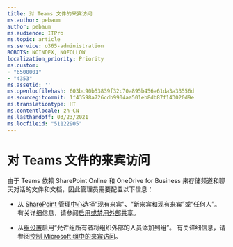 ```yaml
---
title: 对 Teams 文件的来宾访问
ms.author: pebaum
author: pebaum
ms.audience: ITPro
ms.topic: article
ms.service: o365-administration
ROBOTS: NOINDEX, NOFOLLOW
localization_priority: Priority
ms.custom:
- "6500001"
- "4353"
ms.assetid: ''
ms.openlocfilehash: 603bc90b53839f32c70a895b456a61da3a33556d
ms.sourcegitcommit: 1f43598a726cdb9904aa501eb8db87f143020d9e
ms.translationtype: HT
ms.contentlocale: zh-CN
ms.lasthandoff: 03/23/2021
ms.locfileid: "51122905"
---
```

# <a name="guest-access-to-teams-files"></a>对 Teams 文件的来宾访问

由于 Teams 依赖 SharePoint Online 和 OneDrive for Business 来存储频道和聊天对话的文件和文档，因此管理员需要配置以下信息：

- 从 [SharePoint 管理中心](https://admin.microsoft.com/sharepoint?page=sharing&modern=true)选择“现有来宾”、“新来宾和现有来宾”或“任何人”。 有关详细信息，请参阅[启用或禁用外部共享](https://docs.microsoft.com/sharepoint/turn-external-sharing-on-or-off)。

- 从[组设置](https://admin.microsoft.com/Adminportal/Home?source=applauncher#/Settings/Services/:/Settings/L1/O365Groups)启用“允许组所有者将组织外部的人员添加到组”。 有关详细信息，请参阅[控制 Microsoft 组中的来宾访问](https://docs.microsoft.com/microsoftteams/teams-dependencies#control-guest-access-in-office-365-groups)。
